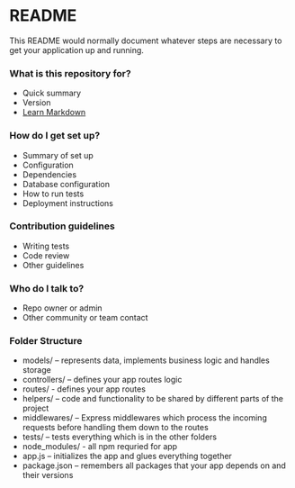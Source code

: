 # README #

This README would normally document whatever steps are necessary to get your application up and running.

### What is this repository for? ###

* Quick summary
* Version
* [Learn Markdown](https://bitbucket.org/tutorials/markdowndemo)

### How do I get set up? ###

* Summary of set up
* Configuration
* Dependencies
* Database configuration
* How to run tests
* Deployment instructions

### Contribution guidelines ###

* Writing tests
* Code review
* Other guidelines

### Who do I talk to? ###

* Repo owner or admin
* Other community or team contact

### Folder Structure ###

* models/ – represents data, implements business logic and handles storage
* controllers/ – defines your app routes logic
* routes/ - defines your app routes
* helpers/ – code and functionality to be shared by different parts of the project
* middlewares/ – Express middlewares which process the incoming requests before handling them down to the routes
* tests/ – tests everything which is in the other folders
* node_modules/ - all npm requried for app
* app.js – initializes the app and glues everything together
* package.json – remembers all packages that your app depends on and their versions


